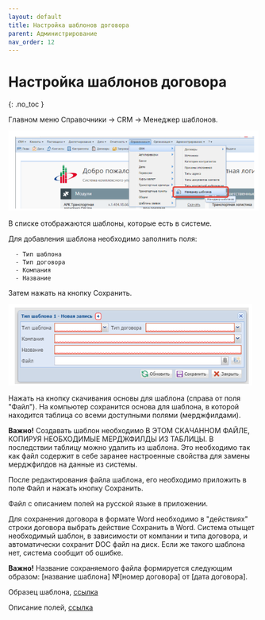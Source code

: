 ```yaml
---
layout: default
title: Настройка шаблонов договора
parent: Администрирование
nav_order: 12
---
```


# Настройка шаблонов договора
{: .no_toc }

Главном меню Справочники -> СRM -> Менеджер шаблонов.

![](../../assets/images/menu.png)

В списке отображаются шаблоны, которые есть в системе.

Для добавления шаблона необходимо заполнить поля:

      - Тип шаблона
      - Тип договора
      - Компания
      - Название

Затем нажать на кнопку Сохранить.

![](../../assets/images/menu2.png)

Нажать на кнопку скачивания основы для шаблона (справа от поля "Файл"). На компьютер сохранится основа для шаблона, в которой находится таблица со всеми доступными полями (мерджфилдами).

**Важно!**
Создавать шаблон необходимо В ЭТОМ СКАЧАННОМ ФАЙЛЕ, КОПИРУЯ НЕОБХОДИМЫЕ МЕРДЖФИЛДЫ ИЗ ТАБЛИЦЫ. В последствии таблицу можно удалить из шаблона. Это необходимо так как файл содержит в себе заранее настроенные свойства для замены мерджфилдов на данные из системы.

После редактирования файла шаблона, его необходимо приложить в поле Файл и нажать кнопку Сохранить.

Файл с описанием полей на русской языке в приложении.

Для сохранения договора в формате Word необходимо в "действиях" строки договора выбрать действие Сохранить в Word. Система отыщет необходимый шаблон, в зависимости от компании и типа договора, и автоматически сохранит DOC файл на диск. Если же такого шаблона нет, система сообщит об ошибке.

**Важно!**
Название сохраняемого файла формируется следующим образом:
[название шаблона] №[номер договора] от [дата договора].

Образец шаблона, [ссылка](https://www.dropbox.com/s/xyzlihl6kc0uza4/%D0%9E%D0%B1%D1%80%D0%B0%D0%B7%D0%B5%D1%86%20%D1%88%D0%B0%D0%B1%D0%BB%D0%BE%D0%BD%D0%B0.docx?dl=0)

Описание полей, [ссылка](https://www.dropbox.com/s/eo6is4wa47mkzv8/%D0%9E%D0%BF%D0%B8%D1%81%D0%B0%D0%BD%D0%B8%D0%B5%20%D0%BF%D0%BE%D0%BB%D0%B5%D0%B9.docx?dl=0)
